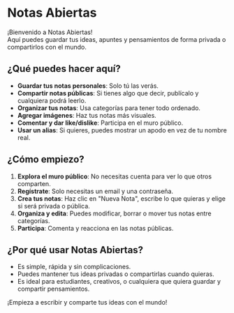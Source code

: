 # Notas Abiertas

¡Bienvenido a Notas Abiertas!  
Aquí puedes guardar tus ideas, apuntes y pensamientos de forma privada o compartirlos con el mundo.

## ¿Qué puedes hacer aquí?

- **Guardar tus notas personales**: Solo tú las verás.
- **Compartir notas públicas**: Si tienes algo que decir, publícalo y cualquiera podrá leerlo.
- **Organizar tus notas**: Usa categorías para tener todo ordenado.
- **Agregar imágenes**: Haz tus notas más visuales.
- **Comentar y dar like/dislike**: Participa en el muro público.
- **Usar un alias**: Si quieres, puedes mostrar un apodo en vez de tu nombre real.

## ¿Cómo empiezo?

1. **Explora el muro público**: No necesitas cuenta para ver lo que otros comparten.
2. **Regístrate**: Solo necesitas un email y una contraseña.
3. **Crea tus notas**: Haz clic en "Nueva Nota", escribe lo que quieras y elige si será privada o pública.
4. **Organiza y edita**: Puedes modificar, borrar o mover tus notas entre categorías.
5. **Participa**: Comenta y reacciona en las notas públicas.

## ¿Por qué usar Notas Abiertas?

- Es simple, rápida y sin complicaciones.
- Puedes mantener tus ideas privadas o compartirlas cuando quieras.
- Es ideal para estudiantes, creativos, o cualquiera que quiera guardar y compartir pensamientos.

¡Empieza a escribir y comparte tus ideas con el mundo!